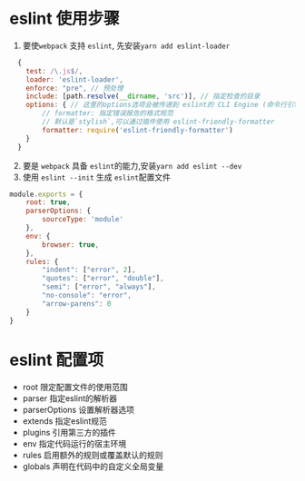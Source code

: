 # eslint 使用步骤
1. 要使`webpack` 支持 `eslint`, 先安装`yarn add eslint-loader`
```js
  {
    test: /\.js$/,
    loader: 'eslint-loader',
    enforce: "pre", // 预处理
    include: [path.resolve(__dirname, 'src')], // 指定检查的目录
    options: { // 这里的options选项会被传递到 eslint的 CLI Engine (命令行引擎)
        // formatter: 指定错误报告的格式规范
        // 默认是`stylish`,可以通过插件使用 eslint-friendly-formatter
        formatter: require('eslint-friendly-formatter') 
    }
  }
```
2. 要是 `webpack` 具备 `eslint`的能力,安装`yarn add eslint --dev`
3. 使用 `eslint --init` 生成 `eslint`配置文件
```js
module.exports = {
    root: true, 
    parserOptions: {
        sourceType: 'module'
    },
    env: {
        browser: true,
    },
    rules: {
        "indent": ["error", 2],
        "quotes": ["error", "double"],
        "semi": ["error", "always"],
        "no-console": "error",
        "arrow-parens": 0
    }
}
```

# eslint 配置项
- root 限定配置文件的使用范围
- parser 指定eslint的解析器
- parserOptions 设置解析器选项
- extends 指定eslint规范
- plugins 引用第三方的插件
- env 指定代码运行的宿主环境
- rules 启用额外的规则或覆盖默认的规则
- globals 声明在代码中的自定义全局变量